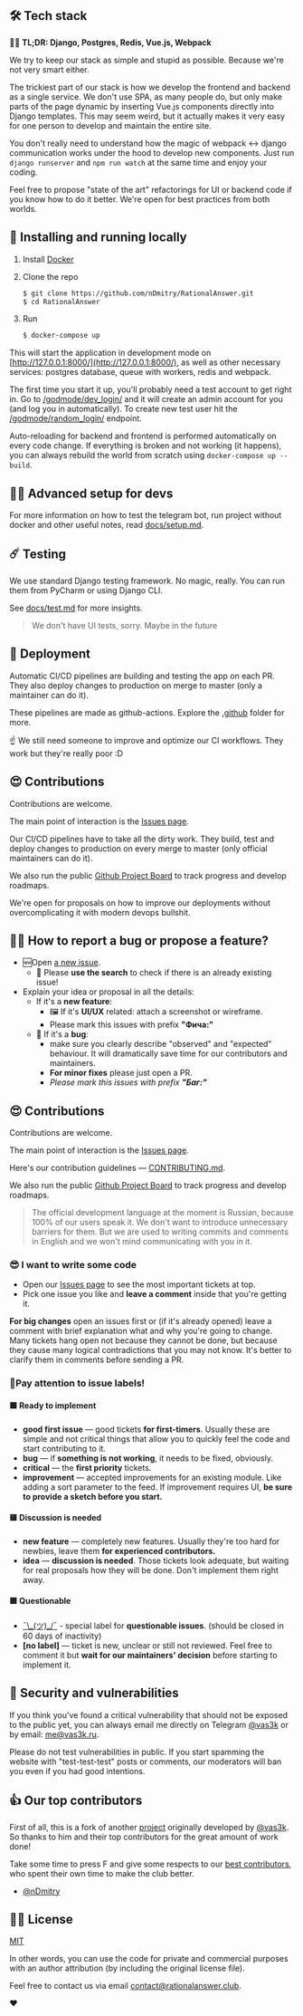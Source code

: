## 🛠 Tech stack

👨‍💻 **TL;DR: Django, Postgres, Redis, Vue.js, Webpack**

We try to keep our stack as simple and stupid as possible. Because we're not very smart either.

The trickiest part of our stack is how we develop the frontend and backend as a single service. We don't use SPA, as many people do, but only make parts of the page dynamic by inserting Vue.js components directly into Django templates. This may seem weird, but it actually makes it very easy for one person to develop and maintain the entire site.

You don't really need to understand how the magic of webpack <-> django communication works under the hood to develop new components. Just run `django runserver` and `npm run watch` at the same time and enjoy your coding.

Feel free to propose "state of the art" refactorings for UI or backend code if you know how to do it better. We're open for best practices from both worlds.

## 🔮 Installing and running locally

1. Install [Docker](https://www.docker.com/get-started)

2. Clone the repo

    ```sh
    $ git clone https://github.com/nDmitry/RationalAnswer.git
    $ cd RationalAnswer
    ```

3. Run

    ```sh
    $ docker-compose up
    ```

This will start the application in development mode on [http://127.0.0.1:8000/](http://127.0.0.1:8000/), as well as other necessary services: postgres database, queue with workers, redis and webpack.

The first time you start it up, you'll probably need a test account to get right in. Go to [/godmode/dev_login/](http://127.0.0.1:8000/godmode/dev_login/) and it will create an admin account for you (and log you in automatically). To create new test user hit the [/godmode/random_login/](http://127.0.0.1:8000/godmode/random_login/) endpoint.

Auto-reloading for backend and frontend is performed automatically on every code change. If everything is broken and not working (it happens), you can always rebuild the world from scratch using `docker-compose up --build`.

## 🧑‍💻 Advanced setup for devs

For more information on how to test the telegram bot, run project without docker and other useful notes, read [docs/setup.md](docs/setup.md).

## ☄️ Testing

We use standard Django testing framework. No magic, really. You can run them from PyCharm or using Django CLI.

See [docs/test.md](docs/test.md) for more insights.

> We don't have UI tests, sorry. Maybe in the future

## 🚢 Deployment

Automatic CI/CD pipelines are building and testing the app on each PR. They also deploy changes to production on merge to master (only a maintainer can do it).

These pipelines are made as github-actions. Explore the [.github](.github) folder for more.

:point_up: We still need someone to improve and optimize our CI workflows. They work but they're really poor :D


## 😍 Contributions

Contributions are welcome.

The main point of interaction is the [Issues page](https://github.com/nDmitry/RationalAnswer/issues).

Our CI/CD pipelines have to take all the dirty work. They build, test and deploy changes to production on every merge to master (only official maintainers can do it).

We also run the public [Github Project Board](https://github.com/nDmitry/RationalAnswer/projects/1) to track progress and develop roadmaps.

We're open for proposals on how to improve our deployments without overcomplicating it with modern devops bullshit.

## 🙋‍♂️ How to report a bug or propose a feature?

- 🆕Open [a new issue](https://github.com/nDmitry/RationalAnswer/issues/new).
  - 🔦 Please **use the search** to check if there is an already existing issue!
- Explain your idea or proposal in all the details:
  - If it's a **new feature**:
    - 🖼 If it's **UI/UX** related: attach a screenshot or wireframe.
    - Please mark this issues with prefix **"Фича:"**
  - 🐞 If it's a **bug**:
    - make sure you clearly describe "observed" and "expected" behaviour. It will dramatically save time for our contributors and maintainers.
    - **For minor fixes** please just open a PR.
    - *Please mark this issues with prefix **"Баг:"***

## 😍 Contributions

Contributions are welcome.

The main point of interaction is the [Issues page](https://github.com/vas3k/vas3k.club/issues).

Here's our contribution guidelines — [CONTRIBUTING.md](CONTRIBUTING.md).

We also run the public [Github Project Board](https://github.com/vas3k/vas3k.club/projects/3) to track progress and develop roadmaps.

> The official development language at the moment is Russian, because 100% of our users speak it. We don't want to introduce unnecessary barriers for them. But we are used to writing commits and comments in English and we won't mind communicating with you in it.

### 😎 I want to write some code

- Open our [Issues page](https://github.com/nDmitry/RationalAnswer/issues) to see the most important tickets at top.
- Pick one issue you like and **leave a comment** inside that you're getting it.

**For big changes** open an issues first or (if it's already opened) leave a comment with brief explanation what and why you're going to change. Many tickets hang open not because they cannot be done, but because they cause many logical contradictions that you may not know. It's better to clarify them in comments before sending a PR.

### 🚦Pay attention to issue labels!

#### 🟩 Ready to implement

- **good first issue** — good tickets **for first-timers**. Usually these are simple and not critical things that allow you to quickly feel the code and start contributing to it.
- **bug** — if **something is not working**, it needs to be fixed, obviously.
- **critical** — the **first priority** tickets.
- **improvement** — accepted improvements for an existing module. Like adding a sort parameter to the feed. If improvement requires UI, **be sure to provide a sketch before you start.**

#### 🟨 Discussion is needed

- **new feature** —  completely new features. Usually they're too hard for newbies, leave them **for experienced contributors.**
- **idea** — **discussion is needed**. Those tickets look adequate, but waiting for real proposals how they will be done. Don't implement them right away.

#### 🟥 Questionable

- [¯\\_(ツ)\_/¯](https://github.com/vas3k/vas3k.club/labels/%C2%AF%5C_%28%E3%83%84%29_%2F%C2%AF) - special label for **questionable issues**. (should be closed in 60 days of inactivity)
- **[no label]** — ticket is new, unclear or still not reviewed. Feel free to comment it but **wait for our maintainers' decision** before starting to implement it.


## 🔐 Security and vulnerabilities

If you think you've found a critical vulnerability that should not be exposed to the public yet, you can always email me directly on Telegram [@vas3k](https://t.me/vas3k) or by email: [me@vas3k.ru](mailto:me@vas3k.ru).

Please do not test vulnerabilities in public. If you start spamming the website with "test-test-test" posts or comments, our moderators will ban you even if you had good intentions.


## 👍 Our top contributors

First of all, this is a fork of another [project](https://github.com/nDmitry/RationalAnswer) originally developed by [@vas3k](https://github.com/vas3k). So thanks to him and their top contributors for the great amount of work done!

Take some time to press F and give some respects to our [best contributors](https://github.com/nDmitry/RationalAnswer/graphs/contributors), who spent their own time to make the club better.

- [@nDmitry](https://github.com/nDmitry)


## 👩‍💼 License

[MIT](LICENSE)

In other words, you can use the code for private and commercial purposes with an author attribution (by including the original license file).

Feel free to contact us via email [contact@rationalanswer.club](mailto:contact@rationalanswer.club).

❤️
